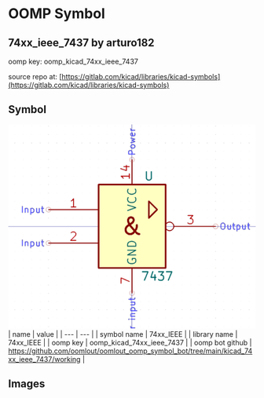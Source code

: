 # OOMP Symbol  
## 74xx_ieee_7437  by arturo182  
  
oomp key: oomp_kicad_74xx_ieee_7437  
  
source repo at: [https://gitlab.com/kicad/libraries/kicad-symbols](https://gitlab.com/kicad/libraries/kicad-symbols)  
## Symbol  
  
[![working.png](working_600.png)](working.png)  
| name | value | 
| --- | --- | 
| symbol name | 74xx_IEEE | 
| library name | 74xx_IEEE | 
| oomp key | oomp_kicad_74xx_ieee_7437 | 
| oomp bot github | https://github.com/oomlout/oomlout_oomp_symbol_bot/tree/main/kicad_74xx_ieee_7437/working | 
## Images  
